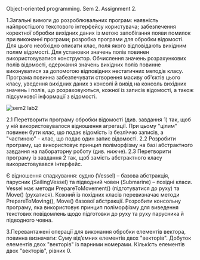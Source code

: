    Object-oriented programming. Sem 2. Assignment 2.
   
1.Загальні вимоги до розроблювальних програм: 
наявність найпростішого текстового інтерфейсу користувача; 
забезпечення коректної обробки вихідних даних із метою запобігання появи помилок при виконанні програми; 
розробка програми для обробки відомості. 
Для цього необхідно описати клас, поля якого відповідають вихідним полям відомості. 
Для установки значень полів повинен використовуватися конструктор. 
Обчислення значень розрахункових полів відомості, одержання значень вихідних полів повинне виконуватися за допомогою відповідних нестатичних методів класу. 
Програма повинна забезпечувати створення масиву об'єктів цього класу, уведення вихідних даних з консолі й вивід на консоль вихідних значень і полів, 
що розраховуються, кожної із записів відомості, а також підсумкової інформації з відомості.

![sem2 lab2](https://user-images.githubusercontent.com/114365042/232078005-770694f8-ddd9-47e5-91ce-f4c916329afd.png)

2.1 Перетворити програму обробки відомості (див. завдання 1) так, щоб у ній використовувалося відношення агрегації. 
При цьому "цілим" повинен бути клас, що подає відомість із безліччю записів, а "частиною" - клас, що подає один запис відомості. 
2.2 Розробити програму, що використовує принцип поліморфізму на базі абстрактного завдання на лабораторну роботу (див. нижче). 
2.3 Перетворити програму із завдання 2 так, щоб замість абстрактного класу використовувався інтерфейс.

Є відношення спадкування: судно (Vessel) – базова абстракція, парусник (SailingVessel) та підводний човен (Submarine) – похідні класи. 
Vessel має методи PrepareToMovement() (підготуватися до руху) та Move() (рухатися). 
Кожний із похідних класів перевизначає методи PrepareToMoving(), Move() базової абстракції. 
Розробити консольну програму, яка використовує принцип поліморфізму для виведення текстових повідомлень щодо підготовки до руху та руху парусника й підводного човна. 

3.Перевантажені операції для виконання обробки елементів вектора, повинна визначати:
Суму від’ємних елементів двох "векторів".
Добуток елементів двох "векторів" із парними номерами.
Кількість елементів двох "векторів", рівних 0.
